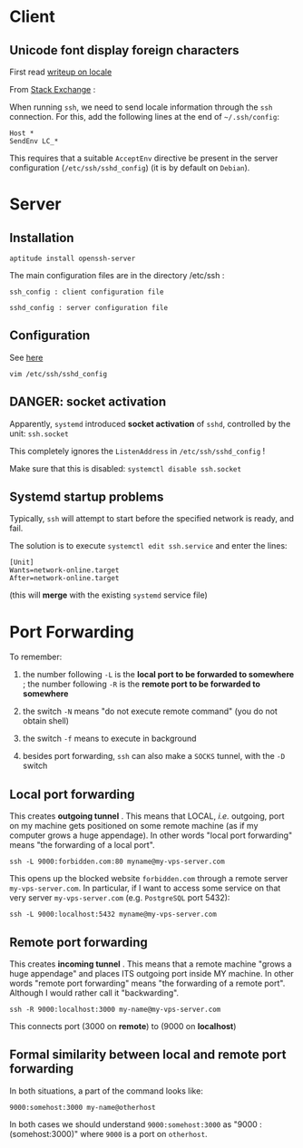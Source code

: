 Client
======

Unicode font display foreign characters
---------------------------------------

First read [writeup on locale](../linux/locale.html)

From [Stack Exchange](http://unix.stackexchange.com/questions/16771/foreign-characters-wont-display-in-ssh/16784) :

When running `ssh`, we need to send locale information through the `ssh` connection. For this, add the following lines at the end of `~/.ssh/config`:

    Host *
    SendEnv LC_*

This requires that a suitable `AcceptEnv` directive be present in the server configuration (`/etc/ssh/sshd_config`) (it is by default on `Debian`).



Server
======

Installation
------------

    aptitude install openssh-server

The main configuration files are in the directory /etc/ssh :

    ssh_config : client configuration file

    sshd_config : server configuration file


Configuration
-------------

See [here](https://stribika.github.io/2015/01/04/secure-secure-shell.html)

    vim /etc/ssh/sshd_config

DANGER: socket activation
-------------------------

Apparently, `systemd` introduced __socket activation__ of `sshd`, controlled by the unit: `ssh.socket`

This completely ignores the `ListenAddress` in `/etc/ssh/sshd_config` !

Make sure that this is disabled: `systemctl disable ssh.socket` 



Systemd startup problems
------------------------

Typically, `ssh` will attempt to start before the specified network is ready, and fail.

The solution is to execute `systemctl edit ssh.service` and enter the lines:

    [Unit]
    Wants=network-online.target
    After=network-online.target

(this will __merge__ with the existing `systemd` service file)



Port Forwarding
===============

To remember:

1. the number following `-L` is the __local port to be forwarded to somewhere__ ; the number following `-R` is the __remote port to be forwarded to somewhere__

2. the switch `-N` means "do not execute remote command" (you do not obtain shell)

3. the switch `-f` means to execute in background

4. besides port forwarding, `ssh` can also make a `SOCKS` tunnel, with the `-D` switch

Local port forwarding
---------------------

This creates __outgoing tunnel__ . This means that LOCAL, _i.e._ outgoing, port on my machine gets positioned on some remote machine (as if my
computer grows a huge appendage). In other words "local port forwarding" means "the forwarding of a local port".

    ssh -L 9000:forbidden.com:80 myname@my-vps-server.com

This opens up the blocked website `forbidden.com` through a remote server `my-vps-server.com`.
In particular, if I want to access some service on that very server `my-vps-server.com`
(e.g. `PostgreSQL` port 5432):

    ssh -L 9000:localhost:5432 myname@my-vps-server.com 


Remote port forwarding
----------------------

This creates __incoming tunnel__ .
This means that a remote machine "grows a huge appendage"
and places ITS outgoing port inside MY machine.
In other words "remote port forwarding" means "the forwarding of a remote port".
Although I would rather call it "backwarding".

    ssh -R 9000:localhost:3000 my-name@my-vps-server.com

This connects port (3000 on __remote__) to (9000 on __localhost__)


Formal similarity between local and remote port forwarding
----------------------------------------------------------

In both situations, a part of the command looks like:

    9000:somehost:3000 my-name@otherhost

In both cases we should understand `9000:somehost:3000` as 
"9000 : (somehost:3000)" where `9000` is a port on `otherhost`.
